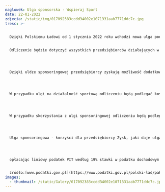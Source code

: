 ```yaml
---
naglowek: Ulga sponsorska - Wspieraj Sport
date: 22-01-2022
zdjecia: /static/img/017092383ccdd34002e1071331aab7771ddc7c.jpg
tresc: >-
  

  Dzięki Polskiemu Ładowi od 1 stycznia 2022 roku wchodzi nowa ulga podatkowa dla przedsiębiorców wspierająca sport. 


  Odliczenie będzie dotyczyć wszystkich przedsiębiorców działających w Polsce, czyli zarówno jednoosobowych działalności gospodarczych, jak i spółek. 




  Dzięki uldze sponsoringowej przedsiębiorcy zyskają możliwość dodatkowego odliczenia od podstawy opodatkowania podatkiem dochodowym (PIT i CIT) 50% kosztów poniesionych na wskazane obszary działalności. Podatnik, oprócz zaliczenia poniesionych kosztów w 100% do kosztów uzyskania przychodu, uzyska prawo do dodatkowej preferencji w podatku dochodowym przez odliczenie od podstawy opodatkowania 50% poniesionych kosztów. Łącznie w podatku dochodowym przedsiębiorca rozliczy więc 150% poniesionego kosztu. 




  W przypadku ulgi na działalność sportową odliczeniu będą podlegać koszty poniesione na finansowanie klubu sportowego (np. na zakup sprzętu sportowego), stypendium sportowego czy imprezy sportowej, która nie jest masową imprezą sportową. 




  W przypadku skorzystania z ulgi sponsoringowej odliczeniu będą podlegać koszty, które nie zostały podatnikowi zwrócone w jakikolwiek sposób. Ulga będzie odliczana w zeznaniu za rok podatkowy, w którym poniesiono koszty. 




  Ulga sponsoringowa - korzyści dla przedsiębiorcy Zysk, jaki daje ulga, najłatwiej dostrzec na konkretnym przykładzie. Przyjmując, że przedsiębiorca, współpracujący z muzeum, w zamian za reklamę, przeznaczy na działalność muzeum 20 tys. zł, to np.: 




  opłacając liniowy podatek PIT według 19% stawki w podatku dochodowym zyskuje 3 800 zł, z uwagi na zaliczenie tego wydatku do kosztów uzyskania przychodów, oraz dodatkowo 1900zł, z uwagi na proponowaną możliwość odliczenia od podstawy opodatkowania 50% poniesionego kosztu, tj. 10 tys. zł, Łącznie przedsiębiorca obniża swój podatek o 5 700 zł.


  źródło:[www.podatki.gov.pl](https://www.podatki.gov.pl/polski-lad/pakiet-dla-biznesu-polski-lad/repatriacja-kapitalu-polski-lad/ulga-na-csr-polski-lad/)
images:
  - thumbnail: /static/Galery/017092383ccdd34002e1071331aab7771ddc7c.jpg
---
```

